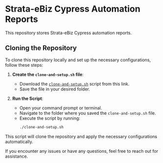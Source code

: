 # Strata-eBiz Cypress Automation Reports

This repository stores Strata-eBiz Cypress automation reports.

## Cloning the Repository

To clone this repository locally and set up the necessary configurations, follow these steps:

1. **Create the `clone-and-setup.sh` file**:
   - Download the [`clone-and-setup.sh`](https://github.freewheel.tv/gsemenduyev/gsemenduyev.github.io/blob/master/clone-and-setup.sh) script from this link.
   - Save the file in your desired folder.

2. **Run the Script**:
   - Open your command prompt or terminal.
   - Navigate to the folder where you saved the `clone-and-setup.sh` file.
   - Execute the script by running:
     ```sh
     ./clone-and-setup.sh
     ```

This script will clone the repository and apply the necessary configurations automatically.

If you encounter any issues or have any questions, feel free to reach out for assistance.

